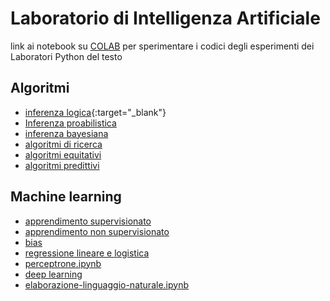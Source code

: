 # Laboratorio di Intelligenza Artificiale

link ai notebook su [COLAB](https://colab.google/) per sperimentare i codici degli esperimenti dei Laboratori Python del testo

## Algoritmi

- [inferenza logica](https://colab.research.google.com/github/capitanio/laboratorio-ia/blob/main/libro/inferenza-logica.ipynb){:target="_blank"}
- [Inferenza proabilistica](https://colab.research.google.com/github/capitanio/laboratorio-ia/blob/main/libro/inferenza-probabilistica.ipynb)
- [inferenza bayesiana](https://colab.research.google.com/github/capitanio/laboratorio-ia/blob/main/libro/inferenza-probabilistica.ipynb)
- [algoritmi di ricerca](https://colab.research.google.com/github/capitanio/laboratorio-ia/blob/main/libro/algoritmi-di-ricerca.ipynb)
- [algoritmi equitativi](https://colab.research.google.com/github/capitanio/laboratorio-ia/blob/main/libro/algoritmi-equitativi.ipynb)
- [algoritmi predittivi](https://colab.research.google.com/github/capitanio/laboratorio-ia/blob/main/libro/algoritmi-predittivi.ipynb)

## Machine learning

- [apprendimento supervisionato](https://colab.research.google.com/github/capitanio/laboratorio-ia/blob/main/libro/apprendimento-supervisionato.ipynb)
- [apprendimento non supervisionato](https://colab.research.google.com/github/capitanio/laboratorio-ia/blob/main/libro/apprendimento-non-supervisionato.ipynb)
- [bias](https://colab.research.google.com/github/capitanio/laboratorio-ia/blob/main/libro/bias.ipynb)
- [regressione lineare e logistica](https://colab.research.google.com/github/capitanio/laboratorio-ia/blob/main/libro/regressione-lineare-e-logistica.ipynb)
- [perceptrone.ipynb](https://colab.research.google.com/github/capitanio/laboratorio-ia/blob/main/libro/perceptrone.ipynb)
- [deep learning](https://colab.research.google.com/github/capitanio/laboratorio-ia/blob/main/libro/deep-learning.ipynb)
- [elaborazione-linguaggio-naturale.ipynb](https://colab.research.google.com/github/capitanio/laboratorio-ia/blob/main/libro/elaborazione-linguaggio-naturale.ipynb)
